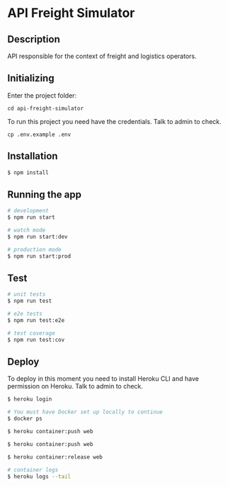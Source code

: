# API Freight Simulator

## Description

API responsible for the context of freight and logistics operators.

## Initializing

Enter the project folder:

`cd api-freight-simulator`

To run this project you need have the credentials. Talk to admin to check.

`cp .env.example .env`

## Installation

```bash
$ npm install
```

## Running the app

```bash
# development
$ npm run start

# watch mode
$ npm run start:dev

# production mode
$ npm run start:prod
```

## Test

```bash
# unit tests
$ npm run test

# e2e tests
$ npm run test:e2e

# test coverage
$ npm run test:cov
```

## Deploy

To deploy in this moment you need to install Heroku CLI and have permission on Heroku. Talk to admin to check.

```bash
$ heroku login

# You must have Docker set up locally to continue
$ docker ps

$ heroku container:push web

$ heroku container:push web

$ heroku container:release web

# container logs
$ heroku logs --tail
```